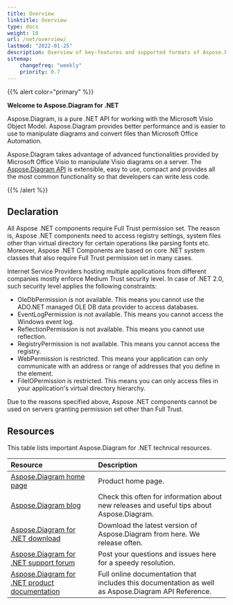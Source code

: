 ```yaml
---
title: Overview
linktitle: Overview
type: docs
weight: 10
url: /net/overview/
lastmod: "2022-01-25"
description: Overview of key-features and supported formats of Aspose.Diagram for .NET, installation and licensing manual of .NET library.
sitemap:
    changefreq: "weekly"
    priority: 0.7
---
```


{{% alert color="primary" %}} 


**Welcome to Aspose.Diagram for .NET**

Aspose.Diagram, is a pure .NET API for working with the Microsoft Visio Object Model. Aspose.Diagram provides better performance and is easier to use to manipulate diagrams and convert files than Microsoft Office Automation.

Aspose.Diagram takes advantage of advanced functionalities provided by Microsoft Office Visio to manipulate Visio diagrams on a server. The [Aspose.Diagram API](https://products.aspose.com/diagram/net/) is extensible, easy to use, compact and provides all the most common functionality so that developers can write less code.

{{% /alert %}} 
## **Declaration**
All Aspose .NET components require Full Trust permission set. The reason is, Aspose .NET components need to access registry settings, system files other than virtual directory for certain operations like parsing fonts etc. Moreover, Aspose .NET Components are based on core .NET system classes that also require Full Trust permission set in many cases. 

Internet Service Providers hosting multiple applications from different companies mostly enforce Medium Trust security level. In case of .NET 2.0, such security level applies the following constraints: 

- OleDbPermission is not available. This means you cannot use the ADO.NET managed OLE DB data provider to access databases.
- EventLogPermission is not available. This means you cannot access the Windows event log.
- ReflectionPermission is not available. This means you cannot use reflection.
- RegistryPermission is not available. This means you cannot access the registry.
- WebPermission is restricted. This means your application can only communicate with an address or range of addresses that you define in the <trust> element.
- FileIOPermission is restricted. This means you can only access files in your application's virtual directory hierarchy.

Due to the reasons specified above, Aspose .NET components cannot be used on servers granting permission set other than Full Trust. 

## **Resources**
This table lists important Aspose.Diagram for .NET technical resources.

|**Resource**|**Description**|
| :- | :- |
|[Aspose.Diagram home page](https://products.aspose.com/diagram/net/)|Product home page.|
|[Aspose.Diagram blog](https://blog.aspose.com/category/diagram/)|Check this often for information about new releases and useful tips about Aspose.Diagram.|
|[Aspose.Diagram for .NET download](https://www.nuget.org/packages/Aspose.Diagram/)|Download the latest version of Aspose.Diagram from here. We release often.|
|[Aspose.Diagram for .NET support forum](https://forum.aspose.com/c/diagram/17)|Post your questions and issues here for a speedy resolution.|
|[Aspose.Diagram for .NET product documentation](/diagram/net/home/)|Full online documentation that includes this documentation as well as Aspose.Diagram API Reference.|